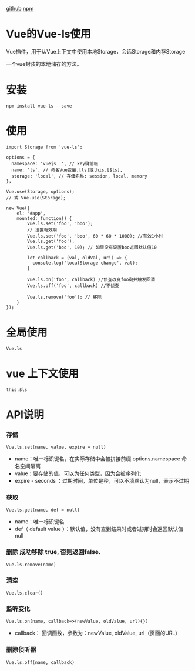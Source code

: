 [github](https://github.com/RobinCK/vue-ls)
[npm](https://www.npmjs.com/package/vue-ls)



# Vue的Vue-ls使用

Vue插件，用于从Vue上下文中使用本地Storage，会话Storage和内存Storage

一个vue封装的本地储存的方法。



# 安装

```
npm install vue-ls --save
```

# 使用

```
import Storage from 'vue-ls';
 
options = {
  namespace: 'vuejs__', // key键前缀
  name: 'ls', // 命名Vue变量.[ls]或this.[$ls],
  storage: 'local', // 存储名称: session, local, memory
};
 
Vue.use(Storage, options);
// 或 Vue.use(Storage);
 
new Vue({
    el: '#app',
    mounted: function() {
        Vue.ls.set('foo', 'boo');
        // 设置有效期
        Vue.ls.set('foo', 'boo', 60 * 60 * 1000); //有效1小时
        Vue.ls.get('foo');
        Vue.ls.get('boo', 10); // 如果没有设置boo返回默认值10 
        
        let callback = (val, oldVal, uri) => {
          console.log('localStorage change', val);
        } 
        
        Vue.ls.on('foo', callback) //侦查改变foo键并触发回调 
        Vue.ls.off('foo', callback) //不侦查
        
        Vue.ls.remove('foo'); // 移除
    }
});
```

# 全局使用
```
Vue.ls
```
# vue 上下文使用

```
this.$ls
```

# API说明

### 存储
```
Vue.ls.set(name, value, expire = null)
```
- name：唯一标识键名，在实际存储中会被拼接前缀 options.namespace 命名空间隔离
- value：要存储的值，可以为任何类型，因为会被序列化
- expire - seconds ：过期时间，单位是秒，可以不填默认为null，表示不过期

### 获取
```
Vue.ls.get(name, def = null)
```
- name：唯一标识键名
- def（ default value ）：默认值，没有查到结果时或者过期时会返回默认值null

### 删除 成功移除 true, 否则返回false.
```
Vue.ls.remove(name)
```

### 清空
```
Vue.ls.clear()
```

### 监听变化
```
Vue.ls.on(name, callback=>(newValue, oldValue, url){})
```
- callback： 回调函数，参数为：newValue, oldValue, url（页面的URL）

### 删除侦听器
```
Vue.ls.off(name, callback)
```








